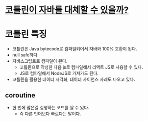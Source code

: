 # [코틀린이 자바를 대체할 수 있을까?](https://www.youtube.com/watch?v=8gseVzeMOzk&list=PL7jH19IHhOLMu8dpjb2A6O7BYYlO2gJbN&index=39)

# 코틀린 특징
* 코틀린은 Java bytecode로 컴파일되어서 자바와 100% 호환이 된다.
* null safe하다
* 자바스크립트로 컴파일이 된다.
  * 코틀린으로 작성한 다음 js로 컴파일해서 리액트 JS로 사용할 수 있다.
  * JS로 컴파일해서 NodeJS로 가져가도 된다.
* 코틀린을 활용한 데이터 시각화, 데이터 사이언스 사례도 나오고 있다.

## coroutine
* 한 번에 많은걸 실행하는 코드를 짤 수 있다.
  * 즉 다른 언어보다 빠르다는 말이다.
  
